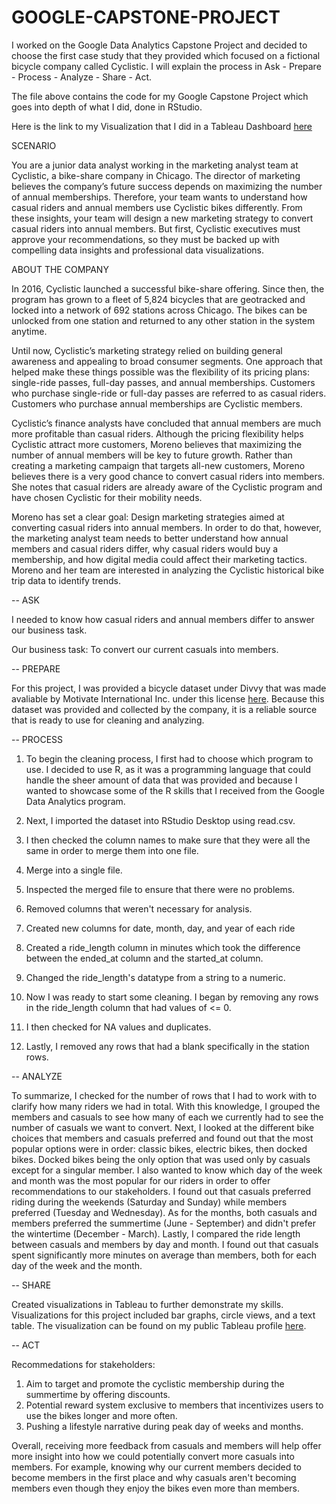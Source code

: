 # GOOGLE-CAPSTONE-PROJECT

I worked on the Google Data Analytics Capstone Project and decided to choose the first case study that they provided which focused on a fictional bicycle company called Cyclistic. I will explain the process in Ask - Prepare - Process - Analyze - Share - Act. 


The file above contains the code for my Google Capstone Project which goes into depth of what I did, done in RStudio. 

Here is the link to my Visualization that I did in a Tableau Dashboard [here](https://public.tableau.com/app/profile/brenden.lai/viz/CyclisticCapstoneViz/Dashboard1) 


SCENARIO

  You are a junior data analyst working in the marketing analyst team at Cyclistic, a bike-share company in Chicago. The director
of marketing believes the company’s future success depends on maximizing the number of annual memberships. Therefore,
your team wants to understand how casual riders and annual members use Cyclistic bikes differently. From these insights,
your team will design a new marketing strategy to convert casual riders into annual members. But first, Cyclistic executives
must approve your recommendations, so they must be backed up with compelling data insights and professional data
visualizations.

ABOUT THE COMPANY

  In 2016, Cyclistic launched a successful bike-share offering. Since then, the program has grown to a fleet of 5,824 bicycles that
are geotracked and locked into a network of 692 stations across Chicago. The bikes can be unlocked from one station and
returned to any other station in the system anytime.

  Until now, Cyclistic’s marketing strategy relied on building general awareness and appealing to broad consumer segments.
One approach that helped make these things possible was the flexibility of its pricing plans: single-ride passes, full-day passes,
and annual memberships. Customers who purchase single-ride or full-day passes are referred to as casual riders. Customers
who purchase annual memberships are Cyclistic members.

  Cyclistic’s finance analysts have concluded that annual members are much more profitable than casual riders. Although the
pricing flexibility helps Cyclistic attract more customers, Moreno believes that maximizing the number of annual members will
be key to future growth. Rather than creating a marketing campaign that targets all-new customers, Moreno believes there is a
very good chance to convert casual riders into members. She notes that casual riders are already aware of the Cyclistic
program and have chosen Cyclistic for their mobility needs.

  Moreno has set a clear goal: Design marketing strategies aimed at converting casual riders into annual members. In order to
do that, however, the marketing analyst team needs to better understand how annual members and casual riders differ, why
casual riders would buy a membership, and how digital media could affect their marketing tactics. Moreno and her team are
interested in analyzing the Cyclistic historical bike trip data to identify trends.

-- ASK

I needed to know how casual riders and annual members differ to answer our business task.

Our business task: To convert our current casuals into members.

-- PREPARE

For this project, I was provided a bicycle dataset under Divvy that was made avaliable by Motivate International Inc. under this license [here](https://ride.divvybikes.com/data-license-agreement). Because this dataset was provided and collected by the company, it is a reliable source that is ready to use for cleaning and analyzing. 

-- PROCESS

1. To begin the cleaning process, I first had to choose which program to use. I decided to use R, as it was a programming language that could handle the sheer amount of data that was provided and because I wanted to showcase some of the R skills that I received from the Google Data Analytics program. 

2. Next, I imported the dataset into RStudio Desktop using read.csv.

3. I then checked the column names to make sure that they were all the same in order to merge them into one file.

4. Merge into a single file.

5. Inspected the merged file to ensure that there were no problems.

6. Removed columns that weren't necessary for analysis.

7. Created new columns for date, month, day, and year of each ride

8. Created a ride_length column in minutes which took the difference between the ended_at column and the started_at column.

9. Changed the ride_length's datatype from a string to a numeric.

10. Now I was ready to start some cleaning. I began by removing any rows in the ride_length column that had values of <= 0.

11. I then checked for NA values and duplicates.

12. Lastly, I removed any rows that had a blank specifically in the station rows.

-- ANALYZE

To summarize, I checked for the number of rows that I had to work with to clarify how many riders we had in total. With this knowledge, I grouped the members and casuals to see how many of each we currently had to see the number of casuals we want to convert. Next, I looked at the different bike choices that members and casuals preferred and found out that the most popular options were in order: classic bikes, electric bikes, then docked bikes. Docked bikes being the only option that was used only by casuals except for a singular member. I also wanted to know which day of the week and month was the most popular for our riders in order to offer recommendations to our stakeholders. I found out that casuals preferred riding during the weekends (Saturday and Sunday) while members preferred (Tuesday and Wednesday). As for the months, both casuals and members preferred the summertime (June - September) and didn't prefer the wintertime (December - March). Lastly, I compared the ride length between casuals and members by day and month. I found out that casuals spent significantly more minutes on average than members, both for each day of the week and the month. 

-- SHARE

Created visualizations in Tableau to further demonstrate my skills. Visualizations for this project included bar graphs, circle views, and a text table. The visualization can be found on my public Tableau profile [here](https://public.tableau.com/app/profile/brenden.lai). 


-- ACT

Recommedations for stakeholders:

1. Aim to target and promote the cyclistic membership during the summertime by offering discounts.
2. Potential reward system exclusive to members that incentivizes users to use the bikes longer and more often.
3. Pushing a lifestyle narrative during peak day of weeks and months.

Overall, receiving more feedback from casuals and members will help offer more insight into how we could potentially convert more casuals into members. For example, knowing why our current members decided to become members in the first place and why casuals aren't becoming members even though they enjoy the bikes even more than members.  












































